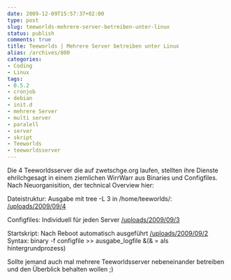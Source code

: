 ```yaml
---
date: 2009-12-09T15:57:37+02:00
type: post
slug: teeworlds-mehrere-server-betreiben-unter-linux
status: publish
comments: true
title: Teeworlds | Mehrere Server betreiben unter Linux
alias: /archives/800
categories:
- Coding
- Linux
tags:
- 0.5.2
- cronjob
- debian
- init.d
- mehrere Server
- multi server
- paralell
- server
- skript
- Teeworlds
- teeworldsserver
---
```


Die 4 Teeworldsserver die auf zwetschge.org laufen, stellten ihre Dienste ehrilchgesagt in einem ziemlichen WirrWarr aus Binaries und Configfiles. Nach Neuorganisition, der technical Overview hier:

Dateistruktur:
Ausgabe mit tree -L 3 in /home/teeworlds/:
[/uploads/2009/09/4](/uploads/2009/09/4)

Configfiles:
Individuell für jeden Server
[/uploads/2009/09/3](/uploads/2009/09/3)

Startskript:
Nach Reboot automatisch ausgeführt
[/uploads/2009/09/2](/uploads/2009/09/2)
Syntax: binary -f configfile >> ausgabe_logfile &(& = als hintergrundprozess)

Sollte jemand auch mal mehrere Teeworldsserver nebeneinander betreiben und den Überblick behalten wollen ;)

